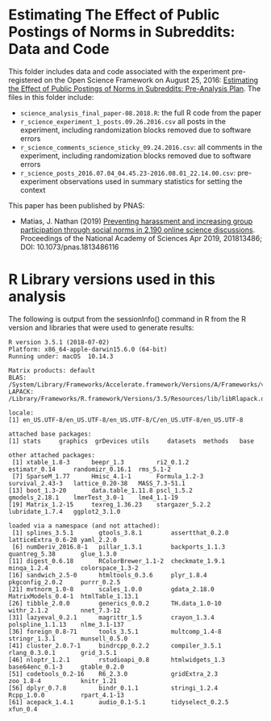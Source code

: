 # Estimating The Effect of Public Postings of Norms in Subreddits: Data and Code
This folder includes data and code associated with the experiment pre-registered on the Open Science Framework on August 25, 2016: [Estimating the Effect of Public Postings of Norms in Subreddits: Pre-Analysis Plan](https://osf.io/jhkcf/). The files in this folder include:

* `science_analysis_final_paper-08.2018.R`: the full R code from the paper
* `r_science_experiment_1_posts.09.26.2016.csv` all posts in the experiment, including randomization blocks removed due to software errors
* `r_science_comments_science_sticky_09.24.2016.csv`: all comments in the experiment, including randomization blocks removed due to software errors
* `r_science_posts_2016.07.04_04.45.23-2016.08.01_22.14.00.csv`: pre-experiment observations used in summary statistics for setting the context

This paper has been published by PNAS:
* Matias, J. Nathan (2019) [Preventing harassment and increasing group participation through social norms in 2,190 online science discussions](https://www.pnas.org/content/early/2019/04/23/1813486116). Proceedings of the National Academy of Sciences Apr 2019, 201813486; DOI: 10.1073/pnas.1813486116 

# R Library versions used in this analysis
The following is output from the sessionInfo() command in R from the R version and libraries that were used to generate results:

```
R version 3.5.1 (2018-07-02)
Platform: x86_64-apple-darwin15.6.0 (64-bit)
Running under: macOS  10.14.3

Matrix products: default
BLAS: /System/Library/Frameworks/Accelerate.framework/Versions/A/Frameworks/vecLib.framework/Versions/A/libBLAS.dylib
LAPACK: /Library/Frameworks/R.framework/Versions/3.5/Resources/lib/libRlapack.dylib

locale:
[1] en_US.UTF-8/en_US.UTF-8/en_US.UTF-8/C/en_US.UTF-8/en_US.UTF-8

attached base packages:
[1] stats     graphics  grDevices utils     datasets  methods   base

other attached packages:
 [1] xtable_1.8-3      beepr_1.3         ri2_0.1.2         estimatr_0.14     randomizr_0.16.1  rms_5.1-2
 [7] SparseM_1.77      Hmisc_4.1-1       Formula_1.2-3     survival_2.43-3   lattice_0.20-38   MASS_7.3-51.1
[13] boot_1.3-20       data.table_1.11.8 pscl_1.5.2        gmodels_2.18.1    lmerTest_3.0-1    lme4_1.1-19
[19] Matrix_1.2-15     texreg_1.36.23    stargazer_5.2.2   lubridate_1.7.4   ggplot2_3.1.0

loaded via a namespace (and not attached):
 [1] splines_3.5.1       gtools_3.8.1        assertthat_0.2.0    latticeExtra_0.6-28 yaml_2.2.0
 [6] numDeriv_2016.8-1   pillar_1.3.1        backports_1.1.3     quantreg_5.38       glue_1.3.0
[11] digest_0.6.18       RColorBrewer_1.1-2  checkmate_1.9.1     minqa_1.2.4         colorspace_1.3-2
[16] sandwich_2.5-0      htmltools_0.3.6     plyr_1.8.4          pkgconfig_2.0.2     purrr_0.2.5
[21] mvtnorm_1.0-8       scales_1.0.0        gdata_2.18.0        MatrixModels_0.4-1  htmlTable_1.13.1
[26] tibble_2.0.0        generics_0.0.2      TH.data_1.0-10      withr_2.1.2         nnet_7.3-12
[31] lazyeval_0.2.1      magrittr_1.5        crayon_1.3.4        polspline_1.1.13    nlme_3.1-137
[36] foreign_0.8-71      tools_3.5.1         multcomp_1.4-8      stringr_1.3.1       munsell_0.5.0
[41] cluster_2.0.7-1     bindrcpp_0.2.2      compiler_3.5.1      rlang_0.3.0.1       grid_3.5.1
[46] nloptr_1.2.1        rstudioapi_0.8      htmlwidgets_1.3     base64enc_0.1-3     gtable_0.2.0
[51] codetools_0.2-16    R6_2.3.0            gridExtra_2.3       zoo_1.8-4           knitr_1.21
[56] dplyr_0.7.8         bindr_0.1.1         stringi_1.2.4       Rcpp_1.0.0          rpart_4.1-13
[61] acepack_1.4.1       audio_0.1-5.1       tidyselect_0.2.5    xfun_0.4
```

